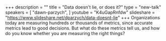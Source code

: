 +++
description = ""
title = "Data doesn't lie, or does it?"
type = "new-talk"
speakers = [
        "dawn-parzych",
]
youtube = "K4uGapRnfdw"
slideshare = "https://www.slideshare.net/dparzych/data-doesnt-lie"
+++
Organizations today are measuring hundreds or thousands of metrics, since accurate metrics lead to good decisions. But what do these metrics tell us, and how do you know whether you are measuring the right things?